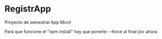# RegistrApp
Proyecto de semestral App Movil

Para que funcione el "npm install" hay que ponerle --force al final por ahora
